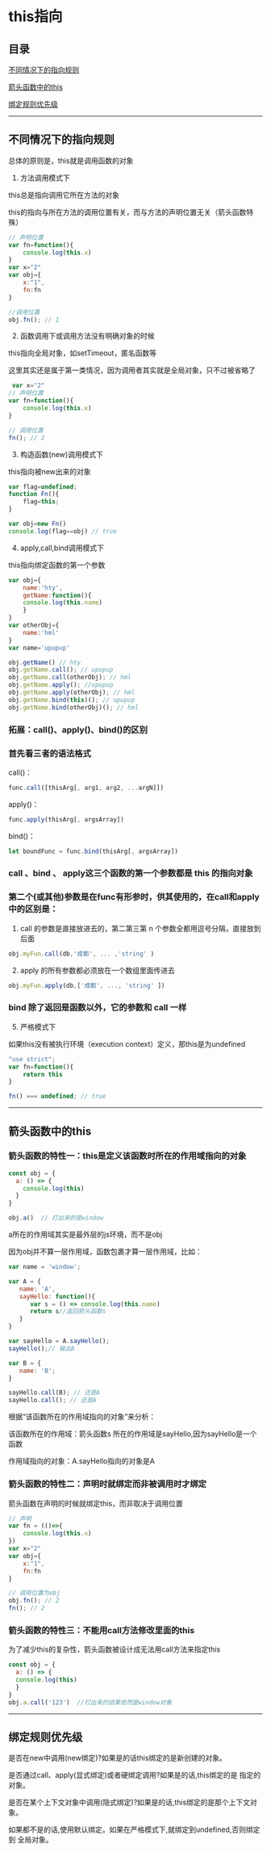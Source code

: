 # this指向

## 目录

[不同情况下的指向规则](#jump1)

[箭头函数中的this](#jump3)

[绑定规则优先级](#jump2)

---	

<span id="jump1"></span>

## 不同情况下的指向规则

总体的原则是，this就是调用函数的对象

1. 方法调用模式下

this总是指向调用它所在方法的对象

this的指向与所在方法的调用位置有关，而与方法的声明位置无关（箭头函数特殊）

```javascript
// 声明位置
var fn=function(){
    console.log(this.x)
}    
var x="2"
var obj={
    x:"1",
    fn:fn
}

//调用位置
obj.fn(); // 1
```

2. 函数调用下或调用方法没有明确对象的时候

this指向全局对象，如setTimeout，匿名函数等

这里其实还是属于第一类情况，因为调用者其实就是全局对象，只不过被省略了

```javascript
 var x="2"
// 声明位置
var fn=function(){
    console.log(this.x)
}  

// 调用位置
fn(); // 2
```

3. 构造函数(new)调用模式下

this指向被new出来的对象

```javascript
var flag=undefined;    
function Fn(){
    flag=this;
}

var obj=new Fn()
console.log(flag==obj) // true
```

4. apply,call,bind调用模式下

this指向绑定函数的第一个参数

```javascript
var obj={
    name:'hty',
    getName:function(){
	console.log(this.name)
    }
}
var otherObj={
    name:'hml'
}
var name='upupup'

obj.getName() // hty
obj.getName.call(); // upupup
obj.getName.call(otherObj); // hml
obj.getName.apply(); //upupup
obj.getName.apply(otherObj); // hml
obj.getName.bind(this)(); // upupup
obj.getName.bind(otherObj)(); // hml
```

### 拓展：call()、apply()、bind()的区别

### 首先看三者的语法格式

call()：

```javascript
func.call([thisArg[, arg1, arg2, ...argN]])
```

apply()：

```javascript
func.apply(thisArg[, argsArray])
```

bind()：

```javascript
let boundFunc = func.bind(thisArg[, argsArray])
```

### call 、bind 、 apply这三个函数的第一个参数都是 this 的指向对象

### 第二个(或其他)参数是在func有形参时，供其使用的，在call和apply中的区别是：

1. call 的参数是直接放进去的，第二第三第 n 个参数全都用逗号分隔，直接放到后面

```javascript
obj.myFun.call(db,'成都', ... ,'string' )
```

2. apply 的所有参数都必须放在一个数组里面传进去

```javascript
obj.myFun.apply(db,['成都', ..., 'string' ])

```

### bind 除了返回是函数以外，它的参数和 call 一样

5. 严格模式下

如果this没有被执行环境（execution context）定义，那this是为undefined

```javascript
"use strict";
var fn=function(){
    return this
}  

fn() === undefined; // true
```

---

<span id="jump3"></span>

## 箭头函数中的this

### 箭头函数的特性一：this是定义该函数时所在的作用域指向的对象

```javascript
const obj = {
  a: () => {
    console.log(this)
  }
}

obj.a()  // 打出来的是window
```

a所在的作用域其实是最外层的js环境，而不是obj

因为obj并不算一层作用域，函数包裹才算一层作用域，比如：

```javascript
var name = 'window'; 

var A = {
   name: 'A',
   sayHello: function(){
      var s = () => console.log(this.name)
      return s//返回箭头函数s
   }
}

var sayHello = A.sayHello();
sayHello();// 输出A 

var B = {
   name: 'B';
}

sayHello.call(B); // 还是A
sayHello.call(); // 还是A
```

根据“该函数所在的作用域指向的对象”来分析： 

该函数所在的作用域：箭头函数s 所在的作用域是sayHello,因为sayHello是一个函数

作用域指向的对象：A.sayHello指向的对象是A

### 箭头函数的特性二：声明时就绑定而非被调用时才绑定

箭头函数在声明的时候就绑定this，而非取决于调用位置

```javascript
// 声明
var fn = (()=>{
    console.log(this.x)
})  
var x="2"
var obj={
    x:"1",
    fn:fn
}

// 调用位置为obj
obj.fn(); // 2
fn(); // 2
```

### 箭头函数的特性三：不能用call方法修改里面的this

为了减少this的复杂性，箭头函数被设计成无法用call方法来指定this

```javascript
const obj = {
  a: () => {
  console.log(this)
  }
}
obj.a.call('123')  //打出来的结果依然是window对象
```

---

<span id="jump2"></span>

## 绑定规则优先级

是否在new中调用(new绑定)?如果是的话this绑定的是新创建的对象。

是否通过call、apply(显式绑定)或者硬绑定调用?如果是的话,this绑定的是 指定的对象。

是否在某个上下文对象中调用(隐式绑定)?如果是的话,this绑定的是那个上下文对象。

如果都不是的话,使用默认绑定。如果在严格模式下,就绑定到undefined,否则绑定到 全局对象。
